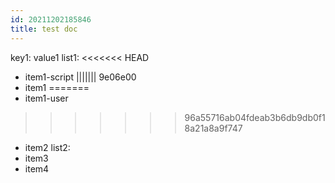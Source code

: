 ```yaml
---
id: 20211202185846
title: test doc
---
```

key1: value1
list1:
<<<<<<< HEAD
  - item1-script
||||||| 9e06e00
  - item1
=======
  - item1-user
>>>>>>> 96a55716ab04fdeab3b6db9db0f18a21a8a9f747
  - item2
list2:
  - item3
  - item4
